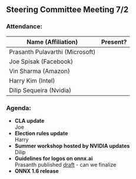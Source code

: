 ## Steering Committee Meeting 7/2

### Attendance:

| Name (Affiliation) | Present? |
| ------------------------------- | --- |
| Prasanth Pulavarthi (Microsoft) |  |
| Joe Spisak (Facebook)           |  |
| Vin Sharma (Amazon)             |  | 
| Harry Kim (Intel)               |  |
| Dilip Sequeira (Nvidia)         |  |
 
### Agenda:
* **CLA update**  
Joe
* **Election rules update**  
Harry
* **Summer workshop hosted by NVIDIA updates**  
Dilip
* **Guidelines for logos on onnx.ai**  
Prasanth published [draft](https://github.com/onnx/steering-committee/blob/master/logo-guidlines-draft.md) - can we finalize
* **ONNX 1.6 release**  
